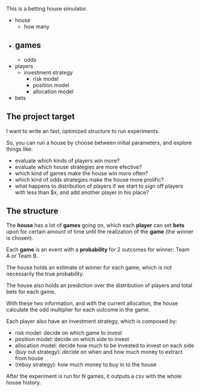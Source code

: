 This is a betting house simulator.

- house
    - how many
- games
    - 
    - odds
- players
    - investment strategy
        - risk model
        - position model
        - allocation model
- bets

## The project target

I want to write an fast, optimized structure to run experiments.

So, you can run a house by choose between initial parameters, and explore things like:

- evaluate which kinds of players win more?
- evaluate which house strategies are more efective?
- which kind of games make the house win more often?
- which kind of odds strategies make the house more prolific?
- what happens to distribution of players if we start to sign off players with less than $x, and add another player in his place?


## The structure

The **house** has a lot of **games** going on, which each **player** can set **bets** upon for certain amount of time until the realization of the **game** (the winner is chosen).

Each **game** is an event with a **probability** for 2 outcomes for winner: Team A or Team B.

The house holds an estimate of winner for each game, which is not necessarily the true probability.

The house also holds an prediction over the distribution of players and total bets for each game.

With these two information, and with the current allocation, the house calculate the odd multiplier for each outcome in the game.

Each player also have an investment strategy, which is composed by:
- risk model: decide on which game to invest
- position model: decide on which side to invest
- allocation model: decide how much to be invested to invest on each side
- (buy out strategy): decide on when and how much money to extract from house
- (rebuy strategy): how much money to buy in to the house

After the experiment is run for N games, it outputs a csv with the whole house history.



